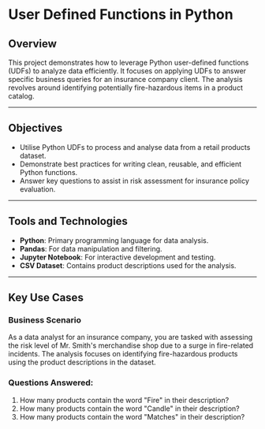 
# User Defined Functions in Python

## Overview
This project demonstrates how to leverage Python user-defined functions (UDFs) to analyze data efficiently. It focuses on applying UDFs to answer specific business queries for an insurance company client. The analysis revolves around identifying potentially fire-hazardous items in a product catalog.

---

## Objectives
- Utilise Python UDFs to process and analyse data from a retail products dataset.
- Demonstrate best practices for writing clean, reusable, and efficient Python functions.
- Answer key questions to assist in risk assessment for insurance policy evaluation.

---

## Tools and Technologies
- **Python**: Primary programming language for data analysis.
- **Pandas**: For data manipulation and filtering.
- **Jupyter Notebook**: For interactive development and testing.
- **CSV Dataset**: Contains product descriptions used for the analysis.

---

## Key Use Cases
### Business Scenario
As a data analyst for an insurance company, you are tasked with assessing the risk level of Mr. Smith's merchandise shop due to a surge in fire-related incidents. The analysis focuses on identifying fire-hazardous products using the product descriptions in the dataset.

### Questions Answered:
1. How many products contain the word "Fire" in their description?
2. How many products contain the word "Candle" in their description?
3. How many products contain the word "Matches" in their description?
